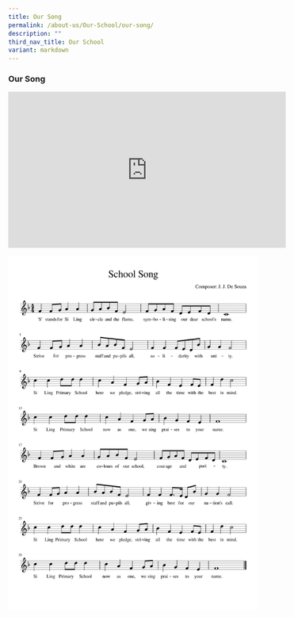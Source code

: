 ```yaml
---
title: Our Song
permalink: /about-us/Our-School/our-song/
description: ""
third_nav_title: Our School
variant: markdown
---
```

### Our Song
<iframe allowfullscreen="" allow="accelerometer; autoplay; clipboard-write; encrypted-media; gyroscope; picture-in-picture; web-share" frameborder="0" title="YouTube video player" src="https://www.youtube.com/embed/-zFiQqpzgXA?si=_Tc6CPVyq_hKPieq" height="315" width="560"></iframe>

![School song sheet](/images/About%20Us/schoolsong.png)